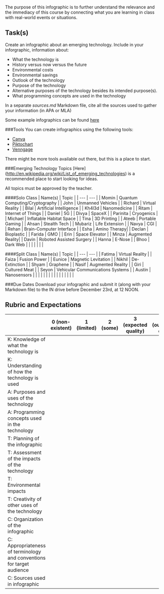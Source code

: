 The purpose of this infographic is to further understand the relevance and the immediacy of this course by connecting what you are learning in class with real-world events or situations.

Task(s)
-------

Create an infographic about an emerging technology.   Include in your inforgraphic, information about:
* What the technology is
* History versus now versus the future
* Environmental costs
* Environmental savings
* Outlook of the technology
* Purpose of the technology
* Alternative purposes of the technology besides its intended purpose(s).
* What programming concepts are used in the technology

In a separate _sources.md_ Markdown file, cite all the sources used to gather your information (in APA or MLA)

Some example infographics can be found [here](https://www.google.ca/search?q=infographic&espv=2&biw=838&bih=924&source=lnms&tbm=isch&sa=X&ved=0ahUKEwjf3-3korjQAhWh7YMKHV-oCs0Q_AUIBigB&dpr=1)

###Tools
You can create infographics using the following tools:
* [Canva](https://www.canva.com/create/infographics/)
* [Piktochart](https://piktochart.com/)
* [Venngage](https://venngage.com/)

There might be more tools available out there, but this is a place to start.

###Emerging Technology Topics
[Here] (http://en.wikipedia.org/wiki/List_of_emerging_technologies) is a recommended place to start looking for ideas.

All topics must be approved by the teacher.

####Solo Class
| Name(s) | Topic | 
| --- | --- | 
| Momin | Quantum Computing/Cryptography |
| John | Unmanned Vehicles |
| Richard | Virtual Reality | 
| Bilal | Artificial Intelligence |
| Kh4l3d | Nanomedicine |
| Ritam | Internet of Things |
| Daniel | 5G |
| Divya | SpaceX |
| Parinita | Cryogenics |
| Michael | Inflatable Habitat Space |
| Tina | 3D Printing |
| Ateeb | Portable Gaming |
| Ahsan | Stealth Tech |
| Mubariz | Life Extension |
| Navya | CGI |
| Rehan | Brain-Computer Interface |
| Esha | Amino Therapy|
| Declan | Bioplastic |
| Farida | GMO |
| Erin | Space Elevator |
| Minza | Augmented Reality|
| Davin | Roboted Assisted Surgery |
| Hanna | E-Nose |
| Bhoo | Dark Web |
| | |
| | |

####Split Class
| Name(s) | Topic | 
| --- | --- | 
| Fatima | Virtual Reality |
| Faiza | Fusion Power |
| Eunice | Magnetic Levitation |
| Nikhil | De-Extinction |
| Shyam | Graphene |
| Nasif | Augmented Reality |
| Giri | Cultured Meat |
| Seyon | Vehicular Communications Systems |
| Austin | Nanosensors |
| | |
| | |
| | |
| | |
| | |

###Due Dates
Download your infographic and submit it (along with your Markdown file) to the IN drive before December 23rd, at 12 NOON.

Rubric and Expectations
--------------------------

| | 0 (non-existent) | 1 (limited) | 2 (some) | 3 (expected quality) | 4 (outstanding quality) |
| --- | --- | --- | --- | --- | --- |
| K: Knowledge of what the technology is | | | | | |
| K: Understanding of how the technology is used | | | | | |
| A: Purposes and uses of the technology | | | | | |
| A: Programming concepts used in the technology | | | | | |
| T: Planning of the infographic | | | | | |
| T: Assessment of the impacts of the technology | | | | | |
| T: Environmental impacts | | | | | |
| T: Creativity of other uses of the technology | | | | | |
| C: Organization of the infographic | | | | | |
| C: Appropriateness of terminology and conventions for target audience | | | | | |
| C: Sources used in infographic | | | | | |
